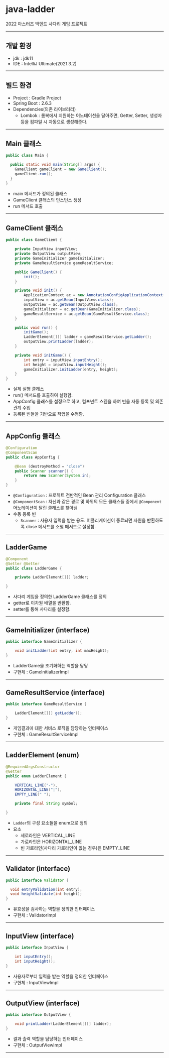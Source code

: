 
# java-ladder

2022 마스터즈 백엔드 사다리 게임 프로젝트

---

## 개발 환경
- jdk : jdk11
- IDE : IntelliJ Ultimate(2021.3.2)

---

## 빌드 환경

- Project : Gradle Project
- Spring Boot : 2.6.3
- Dependencies(의존 라이브러리)
  - Lombok : 롬복에서 지원하는 어노테이션을 달아주면, Getter, Setter, 생성자 등을 컴파일 시 자동으로 생성해준다.

---

## Main 클래스
```java
public class Main {

  public static void main(String[] args) {
    GameClient gameClient = new GameClient();
    gameClient.run();
  }
}
```
- main 메서드가 정의된 클래스
- GameClient 클래스의 인스턴스 생성
- run 메서드 호출
---

## GameClient 클래스
```java
public class GameClient {

    private InputView inputView;
    private OutputView outputView;
    private GameInitializer gameInitializer;
    private GameResultService gameResultService;

    public GameClient() {
        init();
    }

    private void init() {
        ApplicationContext ac = new AnnotationConfigApplicationContext(AppConfig.class);
        inputView = ac.getBean(InputView.class);
        outputView = ac.getBean(OutputView.class);
        gameInitializer = ac.getBean(GameInitializer.class);
        gameResultService = ac.getBean(GameResultService.class);
    }

    public void run() {
        initGame();
        LadderElement[][] ladder = gameResultService.getLadder();
        outputView.printLadder(ladder);
    }

    private void initGame() {
        int entry = inputView.inputEntry();
        int height = inputView.inputHeight();
        gameInitializer.initLadder(entry, height);
    }
}
```
- 실제 실행 클래스
- run() 메서드를 호출하여 실행함.
- AppConfig 클래스를 설정으로 하고, 컴포넌트 스캔을 하여 빈을 자동 등록 및 의존관계 주입
- 등록된 빈들을 기반으로 작업을 수행함.

---

## AppConfig 클래스

```java
@Configuration
@ComponentScan
public class AppConfig {

    @Bean (destroyMethod = "close")
    public Scanner scanner() {
        return new Scanner(System.in);
    }
}
```
- `@Configuration` : 프로젝트 전반적인 Bean 관리 Configuration 클래스
- `@ComponentScan` : 자신과 같은 경로 및 하위의 모든 클래스들 중에서 `@Component` 어노테이션이 달린 클래스를 찾아냄
- 수동 등록 빈
  - `Scanner` : 사용자 입력을 받는 용도. 어플리케이션이 종료되면 자원을 반환하도록 close 메서드를 소멸 메서드로 설정함.

---

## LadderGame

```java
@Component
@Setter @Getter
public class LadderGame {

    private LadderElement[][] ladder;

}
```
- 사다리 게임을 정의한 LadderGame 클래스를 정의
- getter로 이차원 배열을 반환함.
- setter를 통해 사다리를 설정함.

---

## GameInitializer (interface)
```java
public interface GameInitializer {

    void initLadder(int entry, int maxHeight);
}
```
- LadderGame을 초기화하는 역할을 담당
- 구현체 : GameInitializerImpl

---

## GameResultService (interface)
```java
public interface GameResultService {

    LadderElement[][] getLadder();
}
```
- 게임결과에 대한 서비스 로직을 담당하는 인터페이스
- 구현체 : GameResultServiceImpl

---

## LadderElement (enum)
```java
@RequiredArgsConstructor
@Getter
public enum LadderElement {

    VERTICAL_LINE("-"),
    HORIZONTAL_LINE("|"),
    EMPTY_LINE(" ");

    private final String symbol;

}
```
- `Ladder`의 구성 요소들을 enum으로 정의
- 요소
  - 세로라인은 VERTICAL_LINE
  - 가로라인은 HORIZONTAL_LINE
  - 빈 가로라인(사다리 가로라인이 없는 경우)은 EMPTY_LINE

---

## Validator (interface)
```java
public interface Validator {

  void entryValidation(int entry);
  void heightValidate(int height);
}
```
- 유효성을 검사하는 역할을 정의한 인터페이스
- 구현체 : ValidatorImpl

---

## InputView (interface)
```java
public interface InputView {

    int inputEntry();
    int inputHeight();
}
```
- 사용자로부터 입력을 받는 역할을 정의한 인터페이스
- 구현체 : InputViewImpl

---

## OutputView (interface)
```java
public interface OutputView {

    void printLadder(LadderElement[][] ladder);
}
```
- 결과 출력 역할을 담당하는 인터페이스
- 구현체 : OutputViewImpl

---
